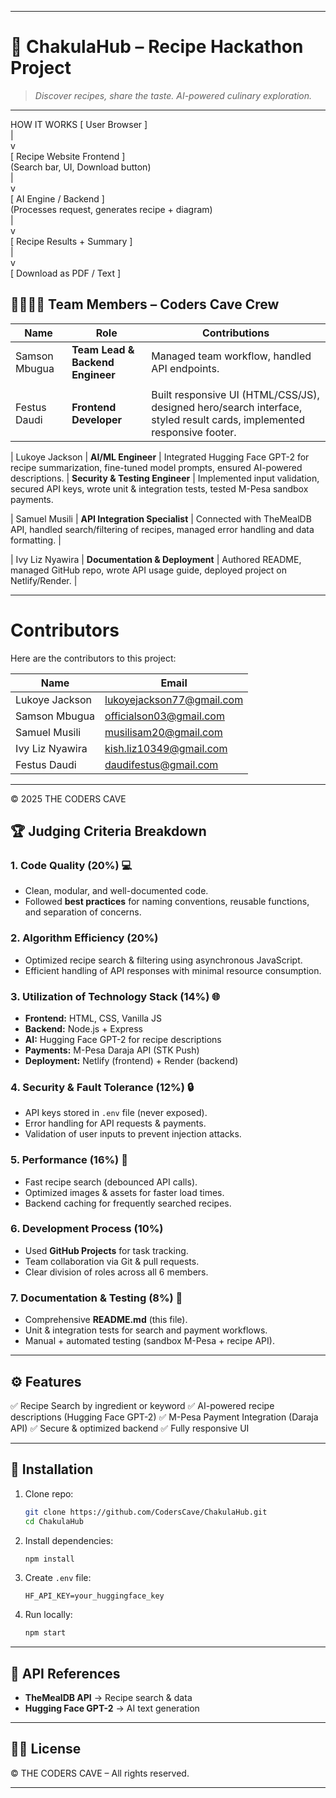 
---

# 🍲 ChakulaHub – Recipe Hackathon Project

> *Discover recipes, share the taste. AI-powered culinary exploration.*

---

HOW IT WORKS 
 [ User Browser ]  
       |  
       v  
 [ Recipe Website Frontend ]  
 (Search bar, UI, Download button)  
       |  
       v  
 [ AI Engine / Backend ]  
 (Processes request, generates recipe + diagram)  
       |  
       v  
 [ Recipe Results + Summary ]  
       |  
       v  
 [ Download as PDF / Text ]  


## 👨‍👩‍👧‍👦 Team Members – Coders Cave Crew

| Name  | Role                             | Contributions                                                                                                          |
| ----- | -------------------------------- | ---------------------------------------------------------------------------------------------------------------------- |
|  Samson Mbugua | **Team Lead & Backend Engineer** | Managed team workflow, handled API endpoints. 
            |
|  Festus Daudi | **Frontend Developer**           | Built responsive UI (HTML/CSS/JS), designed hero/search interface, styled result cards, implemented responsive footer. |

| Lukoye Jackson | **AI/ML Engineer**               | Integrated Hugging Face GPT-2 for recipe summarization, fine-tuned model prompts, ensured AI-powered descriptions.     |
                   **Security & Testing Engineer**  | Implemented input validation, secured API keys, wrote unit & integration tests, tested M-Pesa sandbox payments.  

| Samuel Musili | **API Integration Specialist**   | Connected with TheMealDB API, handled search/filtering of recipes, managed error handling and data formatting.         |

| Ivy Liz Nyawira | **Documentation & Deployment**   | Authored README, managed GitHub repo, wrote API usage guide, deployed project on Netlify/Render.                       |

---

# Contributors  
Here are the contributors to this project:  

| Name               | Email                         |
|--------------------|-------------------------------|
| Lukoye Jackson     | lukoyejackson77@gmail.com     |
| Samson Mbugua      | officialson03@gmail.com       |
| Samuel Musili      | musilisam20@gmail.com         |
| Ivy Liz Nyawira    | kish.liz10349@gmail.com       |
| Festus Daudi       | daudifestus@gmail.com         |

---

© 2025 THE CODERS CAVE  


## 🏆 Judging Criteria Breakdown

### 1. **Code Quality (20%)** 💻

* Clean, modular, and well-documented code.
* Followed **best practices** for naming conventions, reusable functions, and separation of concerns.

### 2. **Algorithm Efficiency (20%)** 

* Optimized recipe search & filtering using asynchronous JavaScript.
* Efficient handling of API responses with minimal resource consumption.

### 3. **Utilization of Technology Stack (14%)** 🌐

* **Frontend:** HTML, CSS, Vanilla JS
* **Backend:** Node.js + Express
* **AI:** Hugging Face GPT-2 for recipe descriptions
* **Payments:** M-Pesa Daraja API (STK Push)
* **Deployment:** Netlify (frontend) + Render (backend)

### 4. **Security & Fault Tolerance (12%)** 🔒

* API keys stored in `.env` file (never exposed).
* Error handling for API requests & payments.
* Validation of user inputs to prevent injection attacks.

### 5. **Performance (16%)** 🚀

* Fast recipe search (debounced API calls).
* Optimized images & assets for faster load times.
* Backend caching for frequently searched recipes.

### 6. **Development Process (10%)** 

* Used **GitHub Projects** for task tracking.
* Team collaboration via Git & pull requests.
* Clear division of roles across all 6 members.

### 7. **Documentation & Testing (8%)** 📖

* Comprehensive **README.md** (this file).
* Unit & integration tests for search and payment workflows.
* Manual + automated testing (sandbox M-Pesa + recipe API).

---

## ⚙️ Features

✅ Recipe Search by ingredient or keyword
✅ AI-powered recipe descriptions (Hugging Face GPT-2)
✅ M-Pesa Payment Integration (Daraja API)
✅ Secure & optimized backend
✅ Fully responsive UI

---

## 🚀 Installation

1. Clone repo:

   ```bash
   git clone https://github.com/CodersCave/ChakulaHub.git
   cd ChakulaHub
   ```

2. Install dependencies:

   ```bash
   npm install
   ```

3. Create `.env` file:

   ```
   HF_API_KEY=your_huggingface_key
   
   ```
4. Run locally:

   ```bash
   npm start
   ```

---

## 📡 API References

* **TheMealDB API** → Recipe search & data
* **Hugging Face GPT-2** → AI text generation

---

## 👨‍⚖️ License

© THE CODERS CAVE – All rights reserved.

---

